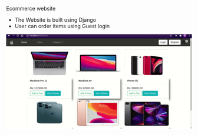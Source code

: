 Ecommerce website
- The Website is built using Django
- User can order items using Guest login

![Ecommerce-website](/ecom.gif)
